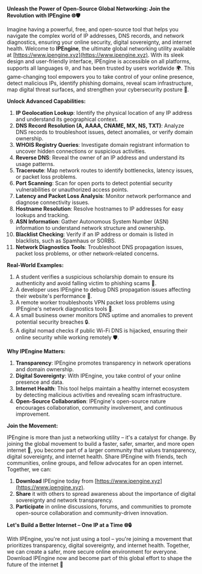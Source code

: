 **Unleash the Power of Open-Source Global Networking: Join the Revolution with IPEngine 🌐🛡️**

Imagine having a powerful, free, and open-source tool that helps you navigate the complex world of IP addresses, DNS records, and network diagnostics, ensuring your online security, digital sovereignty, and internet health. Welcome to **IPEngine**, the ultimate global networking utility available at [https://www.ipengine.xyz](https://www.ipengine.xyz). With its sleek design and user-friendly interface, IPEngine is accessible on all platforms, supports all languages 🌐, and has been trusted by users worldwide 🌍. This game-changing tool empowers you to take control of your online presence, detect malicious IPs, identify phishing domains, reveal scam infrastructure, map digital threat surfaces, and strengthen your cybersecurity posture 🔐.

**Unlock Advanced Capabilities:**

1. **IP Geolocation Lookup**: Identify the physical location of any IP address and understand its geographical context.
2. **DNS Record Resolution (A, AAAA, CNAME, MX, NS, TXT)**: Analyze DNS records to troubleshoot issues, detect anomalies, or verify domain ownership.
3. **WHOIS Registry Queries**: Investigate domain registrant information to uncover hidden connections or suspicious activities.
4. **Reverse DNS**: Reveal the owner of an IP address and understand its usage patterns.
5. **Traceroute**: Map network routes to identify bottlenecks, latency issues, or packet loss problems.
6. **Port Scanning**: Scan for open ports to detect potential security vulnerabilities or unauthorized access points.
7. **Latency and Packet Loss Analysis**: Monitor network performance and diagnose connectivity issues.
8. **Hostname Resolution**: Resolve hostnames to IP addresses for easy lookups and tracking.
9. **ASN Information**: Gather Autonomous System Number (ASN) information to understand network structure and ownership.
10. **Blacklist Checking**: Verify if an IP address or domain is listed in blacklists, such as Spamhaus or SORBS.
11. **Network Diagnostics Tools**: Troubleshoot DNS propagation issues, packet loss problems, or other network-related concerns.

**Real-World Examples:**

1. A student verifies a suspicious scholarship domain to ensure its authenticity and avoid falling victim to phishing scams 🤔.
2. A developer uses IPEngine to debug DNS propagation issues affecting their website's performance 🚀.
3. A remote worker troubleshoots VPN packet loss problems using IPEngine's network diagnostics tools 🔧.
4. A small business owner monitors DNS uptime and anomalies to prevent potential security breaches 🔒.
5. A digital nomad checks if public Wi-Fi DNS is hijacked, ensuring their online security while working remotely 🛡️.

**Why IPEngine Matters:**

1. **Transparency**: IPEngine promotes transparency in network operations and domain ownership.
2. **Digital Sovereignty**: With IPEngine, you take control of your online presence and data.
3. **Internet Health**: This tool helps maintain a healthy internet ecosystem by detecting malicious activities and revealing scam infrastructure.
4. **Open-Source Collaboration**: IPEngine's open-source nature encourages collaboration, community involvement, and continuous improvement.

**Join the Movement:**

IPEngine is more than just a networking utility – it's a catalyst for change. By joining the global movement to build a faster, safer, smarter, and more open internet 🚀, you become part of a larger community that values transparency, digital sovereignty, and internet health. Share IPEngine with friends, tech communities, online groups, and fellow advocates for an open internet. Together, we can:

1. **Download** IPEngine today from [https://www.ipengine.xyz](https://www.ipengine.xyz).
2. **Share** it with others to spread awareness about the importance of digital sovereignty and network transparency.
3. **Participate** in online discussions, forums, and communities to promote open-source collaboration and community-driven innovation.

**Let's Build a Better Internet – One IP at a Time 🌐🔒**

With IPEngine, you're not just using a tool – you're joining a movement that prioritizes transparency, digital sovereignty, and internet health. Together, we can create a safer, more secure online environment for everyone. Download IPEngine now and become part of this global effort to shape the future of the internet 🌟